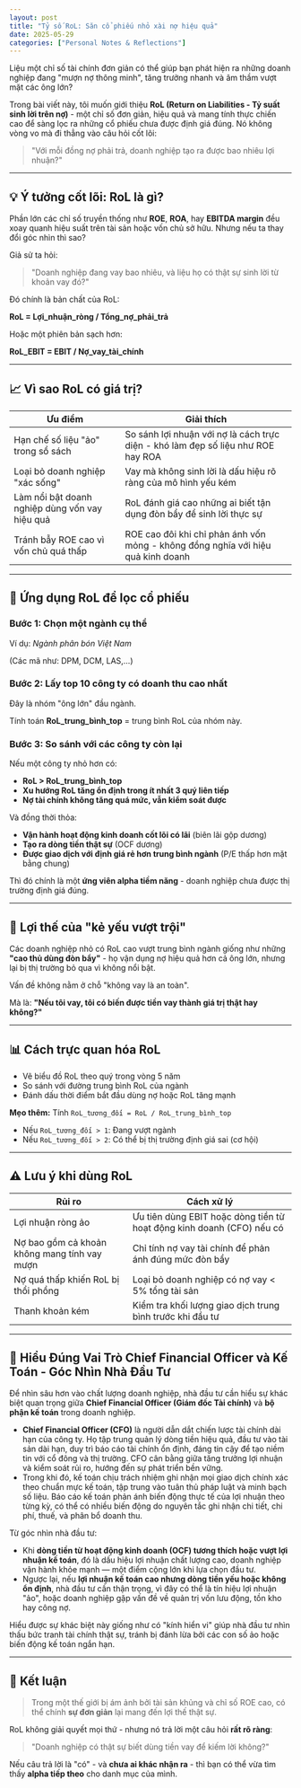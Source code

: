 ```yaml
---
layout: post
title: "Tỷ số RoL: Săn cổ phiếu nhỏ xài nợ hiệu quả"
date: 2025-05-29
categories: ["Personal Notes & Reflections"]
---
```


Liệu một chỉ số tài chính đơn giản có thể giúp bạn phát hiện ra những doanh nghiệp đang "mượn nợ thông minh", tăng trưởng nhanh và âm thầm vượt mặt các ông lớn?

Trong bài viết này, tôi muốn giới thiệu **RoL (Return on Liabilities - Tỷ suất sinh lời trên nợ)** - một chỉ số đơn giản, hiệu quả và mang tính thực chiến cao để sàng lọc ra những cổ phiếu chưa được định giá đúng. Nó không vòng vo mà đi thẳng vào câu hỏi cốt lõi:

> "Với mỗi đồng nợ phải trả, doanh nghiệp tạo ra được bao nhiêu lợi nhuận?"

---

## 💡 Ý tưởng cốt lõi: RoL là gì?

Phần lớn các chỉ số truyền thống như **ROE**, **ROA**, hay **EBITDA margin** đều xoay quanh hiệu suất trên tài sản hoặc vốn chủ sở hữu. Nhưng nếu ta thay đổi góc nhìn thì sao?

Giả sử ta hỏi:

> "Doanh nghiệp đang vay bao nhiêu, và liệu họ có thật sự sinh lời từ khoản vay đó?"

Đó chính là bản chất của RoL:

**RoL = Lợi_nhuận_ròng / Tổng_nợ_phải_trả**

Hoặc một phiên bản sạch hơn:

**RoL_EBIT = EBIT / Nợ_vay_tài_chính**

---

## 📈 Vì sao RoL có giá trị?

| Ưu điểm | Giải thích |
|--------|------------|
| Hạn chế số liệu "ảo" trong sổ sách | So sánh lợi nhuận với nợ là cách trực diện - khó làm đẹp số liệu như ROE hay ROA |
| Loại bỏ doanh nghiệp "xác sống" | Vay mà không sinh lời là dấu hiệu rõ ràng của mô hình yếu kém |
| Làm nổi bật doanh nghiệp dùng vốn vay hiệu quả | RoL đánh giá cao những ai biết tận dụng đòn bẩy để sinh lời thực sự |
| Tránh bẫy ROE cao vì vốn chủ quá thấp | ROE cao đôi khi chỉ phản ánh vốn mỏng - không đồng nghĩa với hiệu quả kinh doanh |

---

## 🧠 Ứng dụng RoL để lọc cổ phiếu

### Bước 1: Chọn một ngành cụ thể

Ví dụ: *Ngành phân bón Việt Nam*

(Các mã như: DPM, DCM, LAS,…)

### Bước 2: Lấy top 10 công ty có doanh thu cao nhất

Đây là nhóm "ông lớn" đầu ngành.

Tính toán **RoL_trung_bình_top** = trung bình RoL của nhóm này.

### Bước 3: So sánh với các công ty còn lại

Nếu một công ty nhỏ hơn có:

- **RoL > RoL_trung_bình_top**
- **Xu hướng RoL tăng ổn định trong ít nhất 3 quý liên tiếp**
- **Nợ tài chính không tăng quá mức, vẫn kiểm soát được**

Và đồng thời thỏa:

- **Vận hành hoạt động kinh doanh cốt lõi có lãi** (biên lãi gộp dương)
- **Tạo ra dòng tiền thật sự** (OCF dương)
- **Được giao dịch với định giá rẻ hơn trung bình ngành** (P/E thấp hơn mặt bằng chung)

Thì đó chính là một **ứng viên alpha tiềm năng** - doanh nghiệp chưa được thị trường định giá đúng.

---

## 🎯 Lợi thế của "kẻ yếu vượt trội"

Các doanh nghiệp nhỏ có RoL cao vượt trung bình ngành giống như những **"cao thủ dùng đòn bẩy"** - họ vận dụng nợ hiệu quả hơn cả ông lớn, nhưng lại bị thị trường bỏ qua vì không nổi bật.

Vấn đề không nằm ở chỗ "không vay là an toàn".

Mà là: **"Nếu tôi vay, tôi có biến được tiền vay thành giá trị thật hay không?"**

---

## 📊 Cách trực quan hóa RoL

- Vẽ biểu đồ RoL theo quý trong vòng 5 năm
- So sánh với đường trung bình RoL của ngành
- Đánh dấu thời điểm bắt đầu dùng nợ hoặc RoL tăng mạnh

**Mẹo thêm:** Tính `RoL_tương_đối = RoL / RoL_trung_bình_top`

- Nếu `RoL_tương_đối > 1`: Đang vượt ngành  
- Nếu `RoL_tương_đối > 2`: Có thể bị thị trường định giá sai (cơ hội)

---

## ⚠️ Lưu ý khi dùng RoL

| Rủi ro | Cách xử lý |
| --- | --- |
| Lợi nhuận ròng ảo | Ưu tiên dùng EBIT hoặc dòng tiền từ hoạt động kinh doanh (CFO) nếu có |
| Nợ bao gồm cả khoản không mang tính vay mượn | Chỉ tính nợ vay tài chính để phản ánh đúng mức đòn bẩy |
| Nợ quá thấp khiến RoL bị thổi phồng | Loại bỏ doanh nghiệp có nợ vay < 5% tổng tài sản |
| Thanh khoản kém | Kiểm tra khối lượng giao dịch trung bình trước khi đầu tư |

---

## 🤝 Hiểu Đúng Vai Trò Chief Financial Officer và Kế Toán - Góc Nhìn Nhà Đầu Tư

Để nhìn sâu hơn vào chất lượng doanh nghiệp, nhà đầu tư cần hiểu sự khác biệt quan trọng giữa **Chief Financial Officer (Giám đốc Tài chính)** và **bộ phận kế toán** trong doanh nghiệp.

- **Chief Financial Officer (CFO)** là người dẫn dắt chiến lược tài chính dài hạn của công ty. Họ tập trung quản lý dòng tiền hiệu quả, đầu tư vào tài sản dài hạn, duy trì báo cáo tài chính ổn định, đáng tin cậy để tạo niềm tin với cổ đông và thị trường. CFO cân bằng giữa tăng trưởng lợi nhuận và kiểm soát rủi ro, hướng đến sự phát triển bền vững.
- Trong khi đó, kế toán chịu trách nhiệm ghi nhận mọi giao dịch chính xác theo chuẩn mực kế toán, tập trung vào tuân thủ pháp luật và minh bạch số liệu. Báo cáo kế toán phản ánh biến động thực tế của lợi nhuận theo từng kỳ, có thể có nhiều biến động do nguyên tắc ghi nhận chi tiết, chi phí, thuế, và phân bổ doanh thu.

Từ góc nhìn nhà đầu tư:

- Khi **dòng tiền từ hoạt động kinh doanh (OCF) tương thích hoặc vượt lợi nhuận kế toán**, đó là dấu hiệu lợi nhuận chất lượng cao, doanh nghiệp vận hành khỏe mạnh — một điểm cộng lớn khi lựa chọn đầu tư.
- Ngược lại, nếu **lợi nhuận kế toán cao nhưng dòng tiền yếu hoặc không ổn định**, nhà đầu tư cần thận trọng, vì đây có thể là tín hiệu lợi nhuận "ảo", hoặc doanh nghiệp gặp vấn đề về quản trị vốn lưu động, tồn kho hay công nợ.

Hiểu được sự khác biệt này giống như có "kính hiển vi" giúp nhà đầu tư nhìn thấu bức tranh tài chính thật sự, tránh bị đánh lừa bởi các con số ảo hoặc biến động kế toán ngắn hạn.

---

## 🧩 Kết luận

> Trong một thế giới bị ám ảnh bởi tài sản khủng và chỉ số ROE cao, có thể chính **sự đơn giản** lại mang đến lợi thế thật sự.

RoL không giải quyết mọi thứ - nhưng nó trả lời một câu hỏi **rất rõ ràng**:

> "Doanh nghiệp có thật sự biết dùng tiền vay để kiếm lời không?"

Nếu câu trả lời là "có" - và **chưa ai khác nhận ra** - thì bạn có thể vừa tìm thấy **alpha tiếp theo** cho danh mục của mình.
